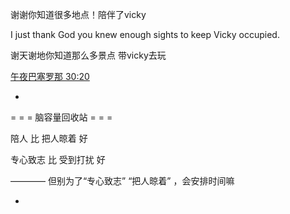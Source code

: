 
谢谢你知道很多地点！陪伴了vicky


I just thank God you knew enough sights to keep Vicky occupied.

谢天谢地你知道那么多景点 带vicky去玩



[午夜巴塞罗那 30:20](http://www.bilibili.com/video/av2065903)


-

= = = 脑容量回收站 = = =

陪人 比 把人晾着 好

专心致志 比 受到打扰 好

———— 但别为了“专心致志” “把人晾着” ，会安排时间嘛

-
